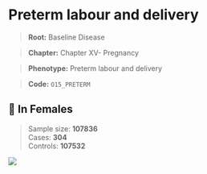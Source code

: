 # Preterm labour and delivery

> **Root:** Baseline Disease  

> **Chapter:** Chapter XV- Pregnancy  

> **Phenotype:** Preterm labour and delivery  

> **Code:** `O15_PRETERM`

## 👩 In Females  
> Sample size: **107836**  
> Cases: **304**  
> Controls: **107532**
<img src="/Disease/Figures/ALL/Baseline/O15_PRETERM.png"/>
<CsvTable src="/Disease_Data/ALL/Baseline/LG_O15_PRETERM.csv" label="🔍 View full results" />
